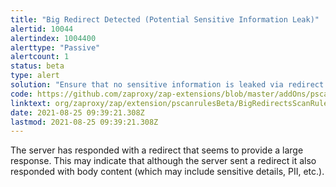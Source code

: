 ```yaml
---
title: "Big Redirect Detected (Potential Sensitive Information Leak)"
alertid: 10044
alertindex: 1004400
alerttype: "Passive"
alertcount: 1
status: beta
type: alert
solution: "Ensure that no sensitive information is leaked via redirect responses. Redirect responses should have almost no content."
code: https://github.com/zaproxy/zap-extensions/blob/master/addOns/pscanrulesBeta/src/main/java/org/zaproxy/zap/extension/pscanrulesBeta/BigRedirectsScanRule.java
linktext: org/zaproxy/zap/extension/pscanrulesBeta/BigRedirectsScanRule.java
date: 2021-08-25 09:39:21.308Z
lastmod: 2021-08-25 09:39:21.308Z
---
```

The server has responded with a redirect that seems to provide a large response. This may indicate that although the server sent a redirect it also responded with body content (which may include sensitive details, PII, etc.).
